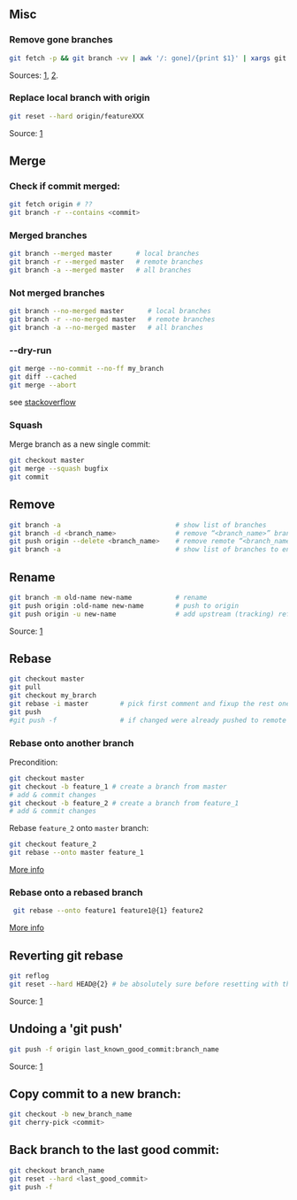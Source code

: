 ## Misc

### Remove gone branches
```bash
git fetch -p && git branch -vv | awk '/: gone]/{print $1}' | xargs git branch -D
```
Sources: [1](https://stackoverflow.com/a/59912825/5575527), [2](https://stackoverflow.com/a/38404202/5575527).

### Replace local branch with origin
```bash
git reset --hard origin/featureXXX
```
Source: [1](https://stackoverflow.com/a/9210705/5575527)

## Merge
### Check if commit merged:
```bash
git fetch origin # ??
git branch -r --contains <commit>
```
### Merged branches
```bash
git branch --merged master      # local branches
git branch -r --merged master   # remote branches
git branch -a --merged master   # all branches
```
### Not merged branches
```bash
git branch --no-merged master      # local branches
git branch -r --no-merged master   # remote branches
git branch -a --no-merged master   # all branches
```
### --dry-run
```bash
git merge --no-commit --no-ff my_branch
git diff --cached
git merge --abort
```
see [stackoverflow](https://stackoverflow.com/questions/501407/is-there-a-git-merge-dry-run-option)

### Squash

Merge branch as a new single commit:
```bash
git checkout master
git merge --squash bugfix
git commit
```

## Remove

```bash
git branch -a                             # show list of branches
git branch -d <branch_name>               # remove “<branch_name>” branch locally
git push origin --delete <branch_name>    # remove remote “<branch_name>” branch
git branch -a                             # show list of branches to ensure “<branch_name>” is removed
```

## Rename
```bash
git branch -m old-name new-name           # rename
git push origin :old-name new-name        # push to origin
git push origin -u new-name               # add upstream (tracking) reference
```
Source: [1](https://stackoverflow.com/a/40034426/5575527)

## Rebase

```bash
git checkout master
git pull
git checkout my_brarch
git rebase -i master        # pick first comment and fixup the rest ones
git push
#git push -f                # if changed were already pushed to remote
```

### Rebase onto another branch

Precondition:
```bash
git checkout master
git checkout -b feature_1 # create a branch from master
# add & commit changes
git checkout -b feature_2 # create a branch from feature_1
# add & commit changes
```
Rebase `feature_2` onto `master` branch: 
```bash
git checkout feature_2
git rebase --onto master feature_1
```
[More info](https://git-scm.com/book/en/v2/Git-Branching-Rebasing#_more_interesting_rebases)

### Rebase onto a rebased branch
```bash
 git rebase --onto feature1 feature1@{1} feature2
```
[More info](https://stackoverflow.com/questions/31881885/how-to-rebase-a-branch-off-a-rebased-branch#answer-53928753)

## Reverting git rebase
```bash
git reflog
git reset --hard HEAD@{2} # be absolutely sure before resetting with the --hard option
```
Source: [1](https://stackoverflow.com/questions/134882/undoing-a-git-rebase)

## Undoing a 'git push'
```bash
git push -f origin last_known_good_commit:branch_name
```
Source: [1](https://stackoverflow.com/questions/1270514/undoing-a-git-push)

## Copy commit to a new branch:
```bash
git checkout -b new_branch_name
git cherry-pick <commit>
```
## Back branch to the last good commit:
```bash
git checkout branch_name
git reset --hard <last_good_commit>
git push -f
```